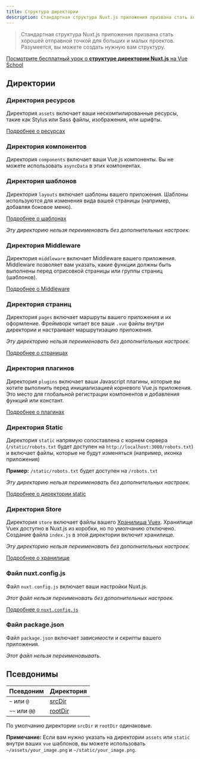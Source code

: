 ```yaml
---
title: Структура директории
description: Стандартная структура Nuxt.js приложения призвана стать хорошей отправной точкой для больших и малых проектов.
---
```


> Стандартная структура Nuxt.js приложения призвана стать хорошей отправной точкой для больших и малых проектов. Разумеется, вы можете создать нужную вам структуру.

<div class="Promo__Video">
  <a href="https://vueschool.io/lessons/guided-nuxtjs-project-tour?friend=nuxt" target="_blank">
    <p class="Promo__Video__Icon">
      Посмотрите бесплатный урок о <strong>структуре директории Nuxt.js</strong> на Vue School 
    </p>
  </a>
</div>

## Директории

### Директория ресурсов

Директория `assets` включает ваши нескомпилированные ресурсы, такие как Stylus или Sass файлы, изображения, или шрифты.

[Подробнее о ресурсах](/guide/assets)

### Директория компонентов

Директория `components` включает ваши Vue.js компоненты. Вы не можете использовать `asyncData` в этих компонентах.

### Директория шаблонов

Директория `layouts` включает шаблоны вашего приложения. Шаблоны используются для изменения вида вашей страницы (например, добавляя боковое меню).

[Подробнее о шаблонах](/guide/views#layouts)

_Эту директорию нельзя переименовать без дополнительных настроек._

### Директория Middleware

Директория `middleware` включает Middleware вашего приложения. Middleware позволяет вам указать, какие функции должны быть выполнены перед отрисовкой страницы или группы страниц (шаблонов).

[Подробнее о Middleware](/guide/routing#middleware)

### Директория страниц

Директория `pages` включает маршруты вашего приложения и их оформление. Фреймворк читает все ваши `.vue` файлы внутри директории и настраивает маршрутизацию приложения.

_Эту директорию нельзя переименовать без дополнительных настроек._

[Подробнее о страницах](/guide/views)

### Директория плагинов

Директория `plugins` включает ваши Javascript плагины, которые вы хотите выполнить перед инициализацией корневого  Vue.js приложения. Это место для глобальной регистрации компонентов и добавления функций или констант.

[Подробнее о плагинах](/guide/plugins)

### Директория Static

Директория `static` напрямую сопоставлена с корнем сервера (`/static/robots.txt` будет доступен на `http://localhost:3000/robots.txt`) и включает файлы, которые не будут изменяться (например, иконка приложения)

**Пример:** `/static/robots.txt` будет доступен на `/robots.txt`

_Эту директорию нельзя переименовать без дополнительных настроек._

[Подробнее о директории static](/guide/assets#static)

### Директория Store

Директория `store` включает файлы вашего [Хранилища Vuex](http://vuex.vuejs.org/en/). Хранилище Vuex доступно в Nuxt.js из коробки, но по умолчанию отключено. Создание файла `index.js` в этой директории включит хранилище.

_Эту директорию нельзя переименовать без дополнительных настроек._

[Подробнее о хранилище](/guide/vuex-store)

### Файл nuxt.config.js

Файл `nuxt.config.js` включает ваши настройки Nuxt.js.

_Этот файл нельзя переименовать без дополнительных настроек._

[Подробнее о `nuxt.config.js`](/guide/configuration)

### Файл package.json

Файл `package.json` включает зависимости и скрипты вашего приложения.

_Этот файл нельзя переименовывать._

## Псевдонимы

| Псевдоним | Директория |
|-----|------|
| `~` или `@` | [srcDir](/api/configuration-srcdir) |
| `~~` или `@@` | [rootDir](/api/configuration-rootdir) |

По умолчанию директории `srcDir` и `rootDir` одинаковые.

<div class="Alert Alert--nuxt-green">

<b>Примечание:</b> Если вам нужно указать на директории `assets` или `static` внутри ваших `vue` шаблонов, вы можете использовать `~/assets/your_image.png` и `~/static/your_image.png`.

</div>

